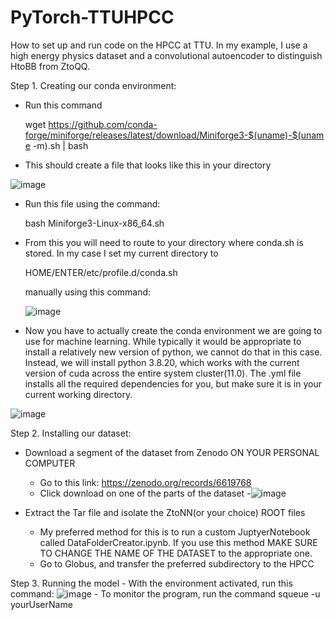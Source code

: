 # PyTorch-TTUHPCC
How to set up and run code on the HPCC at TTU. In my example, I use a high energy physics dataset and a convolutional autoencoder to distinguish HtoBB from ZtoQQ. 

Step 1. Creating our conda environment:

- Run this command 


  wget https://github.com/conda-forge/miniforge/releases/latest/download/Miniforge3-$(uname)-$(uname -m).sh | bash
  
- This should create a file that looks like this in your directory

  
![image](https://github.com/user-attachments/assets/4822257a-6253-46da-a45e-43b02daed4ac)

- Run this file using the command:

  bash Miniforge3-Linux-x86_64.sh

- From this you will need to route to your directory where conda.sh is stored. In my case I set my current directory to

  HOME/ENTER/etc/profile.d/conda.sh

  manually using this command:

  ![image](https://github.com/user-attachments/assets/986ab85f-d873-46f7-8e3d-e5f2ef346ae9)

- Now you have to actually create the conda environment we are going to use for machine learning. While typically it would be appropriate to install a relatively new version of python, we cannot do that in this case. Instead, we will install python 3.8.20, which works with the current version of cuda across the entire system cluster(11.0). The .yml file installs all the required dependencies for you, but make sure it is in your current working directory. 

![image](https://github.com/user-attachments/assets/85513a07-c4c0-4e25-962b-4d5ec8db81d4)

Step 2. Installing our dataset:

- Download a segment of the dataset from Zenodo ON YOUR PERSONAL COMPUTER
     - Go to this link: https://zenodo.org/records/6619768
     - Click download on one of the parts of the dataset
            -![image](https://github.com/user-attachments/assets/8a466e93-fdbe-4e0c-8ebe-a85f9c47e6b9)

- Extract the Tar file and isolate the ZtoNN(or your choice) ROOT files
     - My preferred method for this is to run a custom JuptyerNotebook called DataFolderCreator.ipynb. If you use this method MAKE SURE TO CHANGE THE NAME OF THE DATASET to the appropriate one.
     - Go to Globus, and transfer the preferred subdirectory to the HPCC

Step 3. Running the model
     - With the environment activated, run this command: 
     ![image](https://github.com/user-attachments/assets/87c22ae1-2e83-4203-ae64-637002ea233b)
     - To monitor the program, run the command squeue -u yourUserName


  








  
 
  

  

  

  


